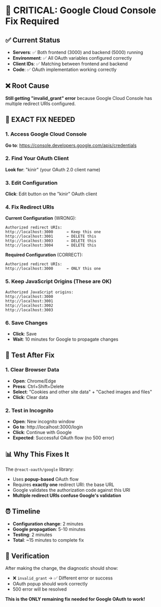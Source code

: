 # 🚨 CRITICAL: Google Cloud Console Fix Required

## ✅ Current Status
- **Servers**: ✅ Both frontend (3000) and backend (5000) running
- **Environment**: ✅ All OAuth variables configured correctly  
- **Client IDs**: ✅ Matching between frontend and backend
- **Code**: ✅ OAuth implementation working correctly

## ❌ Root Cause
**Still getting "invalid_grant" error** because Google Cloud Console has multiple redirect URIs configured.

## 🎯 EXACT FIX NEEDED

### 1. Access Google Cloud Console
**Go to**: https://console.developers.google.com/apis/credentials

### 2. Find Your OAuth Client
**Look for**: "kinir" (your OAuth 2.0 client name)

### 3. Edit Configuration
**Click**: Edit button on the "kinir" OAuth client

### 4. Fix Redirect URIs
**Current Configuration** (WRONG):
```
Authorized redirect URIs:
http://localhost:3000      ← Keep this one
http://localhost:3001      ← DELETE this
http://localhost:3003      ← DELETE this  
http://localhost:3004      ← DELETE this
```

**Required Configuration** (CORRECT):
```
Authorized redirect URIs:
http://localhost:3000      ← ONLY this one
```

### 5. Keep JavaScript Origins (These are OK)
```
Authorized JavaScript origins:
http://localhost:3000
http://localhost:3001
http://localhost:3002
http://localhost:3003
```

### 6. Save Changes
- **Click**: Save
- **Wait**: 10 minutes for Google to propagate changes

## 🧪 Test After Fix

### 1. Clear Browser Data
- **Open**: Chrome/Edge
- **Press**: Ctrl+Shift+Delete
- **Select**: "Cookies and other site data" + "Cached images and files"
- **Click**: Clear data

### 2. Test in Incognito
- **Open**: New incognito window
- **Go to**: http://localhost:3000/login
- **Click**: Continue with Google
- **Expected**: Successful OAuth flow (no 500 error)

## 📊 Why This Fixes It

The `@react-oauth/google` library:
- Uses **popup-based** OAuth flow
- Requires **exactly one** redirect URI: the base URL
- Google validates the authorization code against this URI
- **Multiple redirect URIs confuse Google's validation**

## ⏰ Timeline
- **Configuration change**: 2 minutes
- **Google propagation**: 5-10 minutes  
- **Testing**: 2 minutes
- **Total**: ~15 minutes to complete fix

## 🔄 Verification
After making the change, the diagnostic should show:
- ❌ `invalid_grant` → ✅ Different error or success
- OAuth popup should work correctly
- 500 error will be resolved

**This is the ONLY remaining fix needed for Google OAuth to work!**